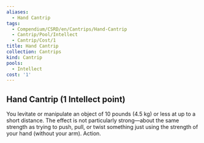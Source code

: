 ```yaml
---
aliases:
  - Hand Cantrip
tags:
  - Compendium/CSRD/en/Cantrips/Hand-Cantrip
  - Cantrip/Pool/Intellect
  - Cantrip/Cost/1
title: Hand Cantrip
collection: Cantrips
kind: Cantrip
pools:
  - Intellect
cost: '1'
---
```

## Hand Cantrip (1 Intellect point)  
You levitate or manipulate an object of 10 pounds (4.5 kg) or less at up to a short distance. The effect is not particularly strong—about the same strength as trying to push, pull, or twist something just using the strength of your hand (without your arm). Action.   
